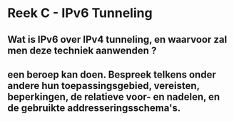 # Reek C - IPv6 Tunneling
## Wat is IPv6 over IPv4 tunneling, en waarvoor zal men deze techniek aanwenden ?
## een beroep kan doen. Bespreek telkens onder andere hun toepassingsgebied, vereisten, beperkingen, de relatieve voor- en nadelen, en de gebruikte addresseringsschema's.
